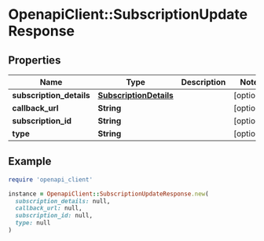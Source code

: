 # OpenapiClient::SubscriptionUpdateResponse

## Properties

| Name | Type | Description | Notes |
| ---- | ---- | ----------- | ----- |
| **subscription_details** | [**SubscriptionDetails**](SubscriptionDetails.md) |  | [optional] |
| **callback_url** | **String** |  | [optional] |
| **subscription_id** | **String** |  | [optional] |
| **type** | **String** |  | [optional] |

## Example

```ruby
require 'openapi_client'

instance = OpenapiClient::SubscriptionUpdateResponse.new(
  subscription_details: null,
  callback_url: null,
  subscription_id: null,
  type: null
)
```

